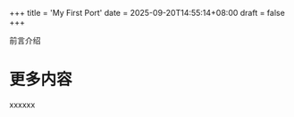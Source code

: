 +++
title = 'My First Port'
date = 2025-09-20T14:55:14+08:00
draft = false
+++

前言介绍

<!--more-->

# 更多内容
xxxxxx